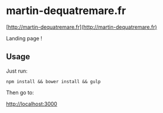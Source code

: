 # martin-dequatremare.fr
[http://martin-dequatremare.fr](http://martin-dequatremare.fr)

Landing page !

## Usage

Just run:

```
npm install && bower install && gulp
```

Then go to:

[http://localhost:3000](http://localhost:3000)
